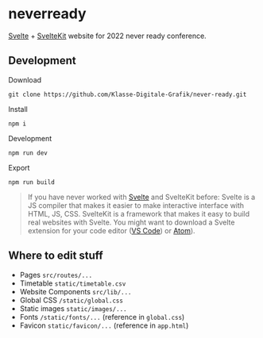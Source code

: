 # neverready

[Svelte](https://svelte.dev) + [SvelteKit](https://kit.svelte.dev) website for 2022 never ready conference.

## Development

Download
```
git clone https://github.com/Klasse-Digitale-Grafik/never-ready.git
```

Install
```
npm i
```

Development
```
npm run dev
```

Export
```
npm run build
```

> If you have never worked with [Svelte](https://www.youtube.com/watch?v=rv3Yq-B8qp4) and SvelteKit before: Svelte is a JS compiler that makes it easier to make interactive interface with HTML, JS, CSS. SvelteKit is a framework that makes it easy to build real websites with Svelte. You might want to download a Svelte extension for your code editor ([VS Code](https://marketplace.visualstudio.com/items?itemName=svelte.svelte-vscode)) or [Atom](https://atom.io/packages/ide-svelte)).

## Where to edit stuff

- Pages `src/routes/...`
- Timetable `static/timetable.csv`
- Website Components `src/lib/...`
- Global CSS `/static/global.css`
- Static images `static/images/...`
- Fonts `/static/fonts/...` (reference in `global.css`)
- Favicon `static/favicon/...` (reference in `app.html`)